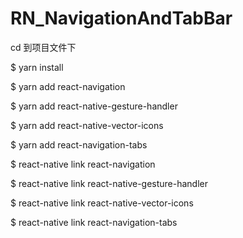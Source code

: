 # RN_NavigationAndTabBar

cd 到项目文件下 

$ yarn install

$ yarn add react-navigation

$ yarn add react-native-gesture-handler 

$ yarn add react-native-vector-icons 

$ yarn add react-navigation-tabs   

$ react-native link react-navigation

$ react-native link react-native-gesture-handler

$ react-native link react-native-vector-icons  

$ react-native link react-navigation-tabs 
